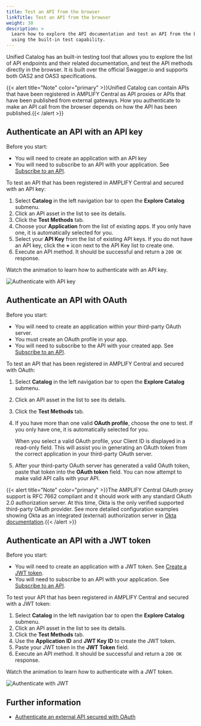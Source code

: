 ```yaml
---
title: Test an API from the browser
linkTitle: Test an API from the browser
weight: 30
description: >
  Learn how to explore the API documentation and test an API from the browser
  using the built-in test capability.
---
```

Unified Catalog has an built-in testing tool that allows you to explore the list of API endpoints and their related documentation, and test the API methods directly in the browser. It is built over the official Swagger.io and supports both OAS2 and OAS3 specifications.

{{< alert title="Note" color="primary" >}}Unified Catalog can contain APIs that have been registered in AMPLIFY Central as API proxies or APIs that have been published from external gateways. How you authenticate to make an API call from the browser depends on how the API has been published.{{< /alert >}}

## Authenticate an API with an API key

Before you start:

* You will need to create an application with an API key
* You will need to subscribe to an API with your application. See [Subscribe to an API](/docs/central/catalog/discover-and-consume-catalog-assets-3/#subscribe-to-an-api).

To test an API that has been registered in AMPLIFY Central and secured with an API key:

1. Select **Catalog** in the left navigation bar to open the **Explore Catalog** submenu.
2. Click an API asset in the list to see its details.
3. Click the **Test Methods** tab.
4. Choose your **Application** from the list of existing apps. If you only have one, it is automatically selected for you.
5. Select your **API Key** from the list of existing API keys. If you do not have an API key, click the **+** icon next to the API Key list to create one.
6. Execute an API method. It should be successful and return a `200 OK` response.

Watch the animation to learn how to authenticate with an API key.

![Authenticate with API key](/Images/central/catalog/test_catalog_api_key.gif)

## Authenticate an API with OAuth

Before you start:

* You will need to create an application within your third-party OAuth server.
* You must create an OAuth profile in your app.
* You will need to subscribe to the API with your created app. See [Subscribe to an API](/docs/central/catalog/discover-and-consume-catalog-assets-3/#subscribe-to-an-api).

To test an API that has been registered in AMPLIFY Central and secured with OAuth:

1. Select **Catalog** in the left navigation bar to open the **Explore Catalog** submenu.
2. Click an API asset in the list to see its details.
3. Click the **Test Methods** tab.
4. If you have more than one valid **OAuth profile**, choose the one to test. If you only have one, it is automatically selected for you.

    When you select a valid OAuth profile, your Client ID is displayed in a read-only field. This will assist you in generating an OAuth token from the correct application in your third-party OAuth server.
5. After your third-party OAuth server has generated a valid OAuth token, paste that token into the **OAuth token** field. You can now attempt to make valid API calls with your API.

{{< alert title="Note" color="primary" >}}The AMPLIFY Central OAuth proxy support is RFC 7662 compliant and it should work with any standard OAuth 2.0 authorization server. At this time, Okta is the only verified supported third-party OAuth provider. See more detailed configuration examples showing Okta as an integrated (external) authorization server in [Okta documentation](https://developer.okta.com/docs/guides/customize-authz-server/overview/).{{< /alert >}}

## Authenticate an API with a JWT token

Before you start:

* You will need to create an application with a JWT token.  See [Create a JWT token](/docs/central/secure_api_jwt/#create-a-jwt-token).
* You will need to subscribe to an API with your application. See [Subscribe to an API](/docs/central/catalog/discover-and-consume-catalog-assets-3/#subscribe-to-an-api).

To test your API that has been registered in AMPLIFY Central and secured with a JWT token:

1. Select **Catalog** in the left navigation bar to open the **Explore Catalog** submenu.
2. Click an API asset in the list to see its details.
3. Click the **Test Methods** tab.
4. Use the **Application ID** and **JWT Key ID** to create the JWT token.
5. Paste your JWT token in the **JWT Token** field.
6. Execute an API method. It should be successful and return a `200 OK` response.

Watch the animation to learn how to authenticate with a JWT token.

![Authenticate with JWT](/Images/central/catalog/test_catalog_jwt_key.gif)

## Further information

* [Authenticate an external API secured with OAuth](/docs/catalog/authenticate-an-external-gateway-api/)
